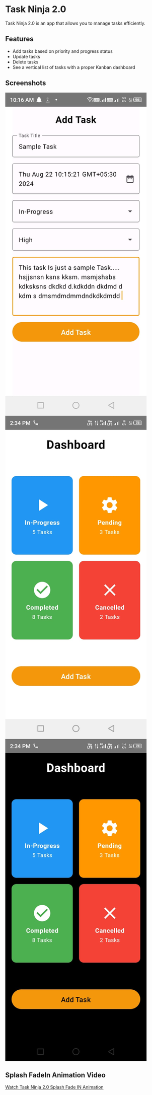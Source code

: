 # Task Ninja 2.0

Task Ninja 2.0 is an app that allows you to manage tasks efficiently.

## Features
- Add tasks based on priority and progress status
- Update tasks
- Delete tasks
- See a vertical list of tasks with a proper Kanban dashboard

## Screenshots
![Task Ninja 2.0 Add Task](addtask_light.jpeg)
![Task Ninja 2.0 Dashboard](dashboard_light.jpeg)
![Task Ninja 2.0 Dashboard](dashboard_dark.jpeg)


## Splash FadeIn Animation Video
[Watch Task Ninja 2.0 Splash Fade IN Animation](splash_light.mp4)

